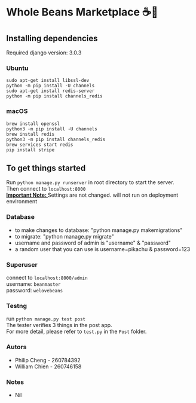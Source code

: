# Whole Beans Marketplace ☕️🌿

## Installing dependencies
Required django version: 3.0.3
### Ubuntu
```sudo apt-get install libssl-dev```\
```python -m pip install -U channels```\
```sudo apt-get install redis-server```\
```python -m pip install channels_redis```
### macOS
```brew install openssl```\
```python3 -m pip install -U channels```\
```brew install redis```\
```python3 -m pip install channels_redis```\
```brew services start redis```\
```pip install stripe```

## To get things started
Run ```python manage.py runserver``` in root directory to start the server. <br />
Then connect to ```localhost:8000``` <br />
<u><b>Important Note: </b></u> Settings are not changed. will not run on deployment environment 

### Database
* to make changes to database: "python manage.py makemigrations"
* to migrate: "python manage.py migrate"
* username and password of admin is "username" & "password"
* a random user that you can use is username=pikachu & password=123

### Superuser
connect to ```localhost:8000/admin``` <br />
username: ```beanmaster``` <br />
password: ```welovebeans``` <br />

### Testng
run ```python manage.py test post```\
The tester verifies 3 things in the post app.\
For more detail, please refer to ```test.py``` in the ```Post``` folder.

### Autors
* Philip Cheng - 260784392
* William Chien - 260746158

### Notes
* Nil
